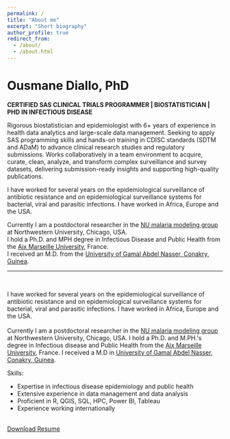 ```yaml
---
permalink: /
title: "About me"
excerpt: "Short biography"
author_profile: true
redirect_from: 
  - /about/
  - /about.html
---
```


# Ousmane Diallo, PhD  
**CERTIFIED SAS CLINICAL TRIALS PROGRAMMER | BIOSTATISTICIAN | PHD IN INFECTIOUS DISEASE**

Rigorous biostatistician and epidemiologist with 6+ years of experience in health data analytics and large-scale data management. Seeking to apply SAS programming skills and hands-on training in CDISC standards (SDTM and ADaM) to advance clinical research studies and regulatory submissions. Works collaboratively in a team environment to acquire, curate, clean, analyze, and transform complex surveillance and survey datasets, delivering submission-ready insights and supporting high-quality publications. 

I have worked for several years on the epidemiological surveillance of antibiotic resistance and on epidemiological surveillance systems for bacterial, viral and parasitic infections. I have worked in Africa, Europe and the USA.  

Currently I am a postdoctoral researcher in the [NU malaria modeling group](https://www.numalariamodeling.org/) at Northwestern University, Chicago, USA.  
I hold a Ph.D. and MPH degree in Infectious Disease and Public Health from the [Aix Marseille University](https://www.univ-amu.fr/), France.  
I received an M.D. from the [University of Gamal Abdel Nasser, Conakry, Guinea](https://uganc.edu.gn/).

--- 
<br/>

I have worked for several years on the epidemiological surveillance of antibiotic resistance and on epidemiological surveillance systems for bacterial, viral and parasitic infections. I have worked in Africa, Europe and the USA.<br/>
<br/>
Currently I am a postdoctoral researcher in the [NU malaria modeling group](https://www.numalariamodeling.org/) at Northwestern University, Chicago, USA. 
I hold a Ph.D. and M.PH.'s degree in Infectious disease and Public Health from the [Aix Marseille University](https://www.univ-amu.fr/), France.
I received a M.D in [University of Gamal Abdel Nasser, Conakry, Guinea](https://uganc.edu.gn/). 
<br/>

Skills:
- Expertise in infectious disease epidemiology and public health
- Extensive experience in data management and data analysis
- Proficient in R, QGIS, SQL, HPC, Power BI, Tableau 
- Experience working internationally
<br/><br/>

<a href="/Ousmane_DIALLO_CV_FSMformat_December.docx" download>Download Resume</a>

